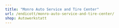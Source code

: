 ```yaml
---
title: "Monro Auto Service and Tire Center"
url: /endicott/monro-auto-service-and-tire-center/
shop: Autowerkstatt
---
```

